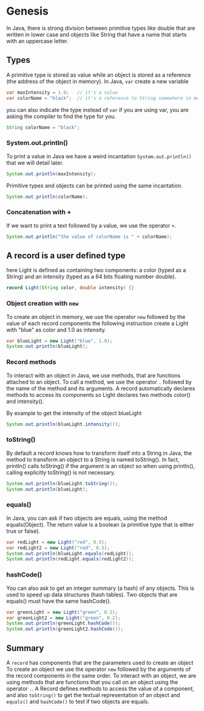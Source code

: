 # Genesis
In Java, there is strong division between primitive types like double that are written in lower case and
objects like String that have a name that starts with an uppercase letter.

## Types
A primitive type is stored as value while an object is stored as
a reference (the address of the object in memory).
In Java, `var` create a new variable
```java
var maxIntensity = 1.0;   // it's a value
var colorName = "black";  // it's a reference to String somewhere in memory
```

you can also indicate the type instead of `var`
if you are using var, you are asking the compiler to find the type for you.
```java
String colorName = "black";
```

### System.out.println()
To print a value in Java we have a weird incantation `System.out.println()` that we will detail later.
```java
System.out.println(maxIntensity);
```

Primitive types and objects can be printed using the same incantation.
```java
System.out.println(colorName);
```

### Concatenation with +
If we want to print a text followed by a value, we use the operator `+`.
```java
System.out.println("the value of colorName is " + colorName);
```


## A record is a user defined type
here Light is defined as containing two components: a color (typed as a String) and
an intensity (typed as a 64 bits floating number double).
```java
record Light(String color, double intensity) {}
```

### Object creation with `new`
To create an object in memory, we use the operator `new` followed by the value of each record components
the following instruction create a Light with "blue" as color and 1.0 as intensity.
```java
var blueLight = new Light("blue", 1.0);
System.out.println(blueLight);
```

### Record methods
To interact with an object in Java, we use methods, that are functions attached to an object.
To call a method, we use the operator `.` followed by the name of the method and its arguments.
A record automatically declares methods to access its components so Light declares two methods
color() and intensity().

By example to get the intensity of the object blueLight
```java
System.out.println(blueLight.intensity());
```

### toString()
By default a record knows how to transform itself into a String
in Java, the method to transform an object to a String is named toString().
In fact, println() calls toString() if the argument is an object
so when using println(), calling explicitly toString() is not necessary.
```java
System.out.println(blueLight.toString());
System.out.println(blueLight);
```

### equals()
In Java, you can ask if two objects are equals, using the method equals(Object).
The return value is a boolean (a primitive type that is either true or false).
```java
var redLight = new Light("red", 0.5);
var redLight2 = new Light("red", 0.5);
System.out.println(blueLight.equals(redLight));
System.out.println(redLight.equals(redLight2));
```

### hashCode()
You can also ask to get an integer summary (a hash) of any objects.
This is used to speed up data structures (hash tables).
Two objects that are equals() must have the same hashCode().
```java
var greenLight = new Light("green", 0.2);
var greenLight2 = new Light("green", 0.2);
System.out.println(greenLight.hashCode());
System.out.println(greenLight2.hashCode());
```


## Summary
A `record` has components that are the parameters used to create an object
To create an object we use the operator `new` followed by the arguments of the
record components in the same order.
To interact with an object, we are using methods that are functions that you
call on an object using the operator `.`.
A Record defines methods to access the value of a component, and also
`toString()` to get the textual representation of an object and
`equals()` and `hashCode()` to test if two objects are equals.
